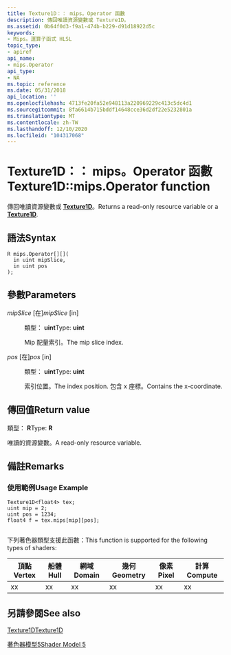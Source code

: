 ```yaml
---
title: Texture1D：： mips。Operator 函數
description: 傳回唯讀資源變數或 Texture1D。
ms.assetid: 0b64f0d3-f9a1-474b-b229-d91d18922d5c
keywords:
- Mips。運算子函式 HLSL
topic_type:
- apiref
api_name:
- mips.Operator
api_type:
- NA
ms.topic: reference
ms.date: 05/31/2018
api_location: ''
ms.openlocfilehash: 4713fe20fa52e948113a220969229c413c5dc4d1
ms.sourcegitcommit: 8fa6614b715bddf14648cce36d2df22e5232801a
ms.translationtype: MT
ms.contentlocale: zh-TW
ms.lasthandoff: 12/10/2020
ms.locfileid: "104317068"
---
```

# <a name="texture1dmipsoperator----function"></a><span data-ttu-id="1ae2d-104">Texture1D：： mips。Operator 函數</span><span class="sxs-lookup"><span data-stu-id="1ae2d-104">Texture1D::mips.Operator    function</span></span>

<span data-ttu-id="1ae2d-105">傳回唯讀資源變數或 [**Texture1D**](sm5-object-texture1d.md)。</span><span class="sxs-lookup"><span data-stu-id="1ae2d-105">Returns a read-only resource variable or a [**Texture1D**](sm5-object-texture1d.md).</span></span>

## <a name="syntax"></a><span data-ttu-id="1ae2d-106">語法</span><span class="sxs-lookup"><span data-stu-id="1ae2d-106">Syntax</span></span>

``` syntax
R mips.Operator[][](
  in uint mipSlice,
  in uint pos
);
```

## <a name="parameters"></a><span data-ttu-id="1ae2d-107">參數</span><span class="sxs-lookup"><span data-stu-id="1ae2d-107">Parameters</span></span>

<dl> <dt>

<span data-ttu-id="1ae2d-108">*mipSlice* \[在\]</span><span class="sxs-lookup"><span data-stu-id="1ae2d-108">*mipSlice* \[in\]</span></span>
</dt> <dd>

<span data-ttu-id="1ae2d-109">類型： **uint**</span><span class="sxs-lookup"><span data-stu-id="1ae2d-109">Type: **uint**</span></span>

<span data-ttu-id="1ae2d-110">Mip 配量索引。</span><span class="sxs-lookup"><span data-stu-id="1ae2d-110">The mip slice index.</span></span>

</dd> <dt>

<span data-ttu-id="1ae2d-111">*pos* \[在\]</span><span class="sxs-lookup"><span data-stu-id="1ae2d-111">*pos* \[in\]</span></span>
</dt> <dd>

<span data-ttu-id="1ae2d-112">類型： **uint**</span><span class="sxs-lookup"><span data-stu-id="1ae2d-112">Type: **uint**</span></span>

<span data-ttu-id="1ae2d-113">索引位置。</span><span class="sxs-lookup"><span data-stu-id="1ae2d-113">The index position.</span></span> <span data-ttu-id="1ae2d-114">包含 x 座標。</span><span class="sxs-lookup"><span data-stu-id="1ae2d-114">Contains the x-coordinate.</span></span>

</dd> </dl>

## <a name="return-value"></a><span data-ttu-id="1ae2d-115">傳回值</span><span class="sxs-lookup"><span data-stu-id="1ae2d-115">Return value</span></span>

<span data-ttu-id="1ae2d-116">類型： **R**</span><span class="sxs-lookup"><span data-stu-id="1ae2d-116">Type: **R**</span></span>

<span data-ttu-id="1ae2d-117">唯讀的資源變數。</span><span class="sxs-lookup"><span data-stu-id="1ae2d-117">A read-only resource variable.</span></span>

## <a name="remarks"></a><span data-ttu-id="1ae2d-118">備註</span><span class="sxs-lookup"><span data-stu-id="1ae2d-118">Remarks</span></span>

### <a name="usage-example"></a><span data-ttu-id="1ae2d-119">使用範例</span><span class="sxs-lookup"><span data-stu-id="1ae2d-119">Usage Example</span></span>


```
Texture1D<float4> tex;
uint mip = 2;
uint pos = 1234;
float4 f = tex.mips[mip][pos];
      
```



<span data-ttu-id="1ae2d-120">下列著色器類型支援此函數：</span><span class="sxs-lookup"><span data-stu-id="1ae2d-120">This function is supported for the following types of shaders:</span></span>



| <span data-ttu-id="1ae2d-121">頂點</span><span class="sxs-lookup"><span data-stu-id="1ae2d-121">Vertex</span></span> | <span data-ttu-id="1ae2d-122">船體</span><span class="sxs-lookup"><span data-stu-id="1ae2d-122">Hull</span></span> | <span data-ttu-id="1ae2d-123">網域</span><span class="sxs-lookup"><span data-stu-id="1ae2d-123">Domain</span></span> | <span data-ttu-id="1ae2d-124">幾何</span><span class="sxs-lookup"><span data-stu-id="1ae2d-124">Geometry</span></span> | <span data-ttu-id="1ae2d-125">像素</span><span class="sxs-lookup"><span data-stu-id="1ae2d-125">Pixel</span></span> | <span data-ttu-id="1ae2d-126">計算</span><span class="sxs-lookup"><span data-stu-id="1ae2d-126">Compute</span></span> |
|--------|------|--------|----------|-------|---------|
| <span data-ttu-id="1ae2d-127">x</span><span class="sxs-lookup"><span data-stu-id="1ae2d-127">x</span></span>      | <span data-ttu-id="1ae2d-128">x</span><span class="sxs-lookup"><span data-stu-id="1ae2d-128">x</span></span>    | <span data-ttu-id="1ae2d-129">x</span><span class="sxs-lookup"><span data-stu-id="1ae2d-129">x</span></span>      | <span data-ttu-id="1ae2d-130">x</span><span class="sxs-lookup"><span data-stu-id="1ae2d-130">x</span></span>        | <span data-ttu-id="1ae2d-131">x</span><span class="sxs-lookup"><span data-stu-id="1ae2d-131">x</span></span>     | <span data-ttu-id="1ae2d-132">x</span><span class="sxs-lookup"><span data-stu-id="1ae2d-132">x</span></span>       |



 

## <a name="see-also"></a><span data-ttu-id="1ae2d-133">另請參閱</span><span class="sxs-lookup"><span data-stu-id="1ae2d-133">See also</span></span>

<dl> <dt>

[<span data-ttu-id="1ae2d-134">Texture1D</span><span class="sxs-lookup"><span data-stu-id="1ae2d-134">Texture1D</span></span>](sm5-object-texture1d.md)
</dt> <dt>

[<span data-ttu-id="1ae2d-135">著色器模型5</span><span class="sxs-lookup"><span data-stu-id="1ae2d-135">Shader Model 5</span></span>](d3d11-graphics-reference-sm5.md)
</dt> </dl>

 

 




